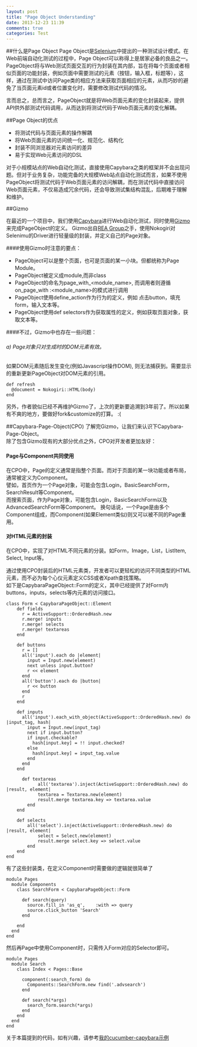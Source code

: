 ```yaml
---
layout: post
title: "Page Object Understanding"
date: 2013-12-23 11:39
comments: true
categories: Test
---
```


##什么是Page Object
Page Object是[Selenium](http://www.seleniumhq.org/)中提出的一种测试设计模式。在Web前端自动化测试的过程中，Page Object可以称得上是居家必备的良品之一。PageObject将与Web测试页面交互的行为封装在其内部，旨在将每个页面或者相似页面的功能封装，例如页面中需要测试的元素（按钮，输入框，标题等），这样，通过在测试中访问Page类的相应方法来获取页面相应的元素，从而巧妙的避免了当页面元素id或者位置变化时，需要修改测试代码的情况。

言而总之，总而言之，PageObject就是将Web页面元素的变化封装起来，提供API供外部测试代码调用，从而达到将测试代码于Web页面元素的变化解耦。


##Page Object的优点

- 将测试代码与页面元素的操作解耦
- 将Web页面元素的访问统一化、规范化、结构化
- 封装不同浏览器对元素访问的差异
- 易于实现Web元素访问的DSL


对于小规模站点的Web自动化测试，直接使用Capybara之类的框架并不会出现问题。但对于业务复杂，功能完备的大规模Web站点自动化测试而言，如果不使用PageObject将测试代码于Web页面元素的访问解耦，而在测试代码中直接访问Web页面元素，不仅易造成冗余代码，还会导致测试集结构混乱，后期难于理解和维护。

##Gizmo

在最近的一个项目中，我们使用[Capybara](https://github.com/jnicklas/capybara)进行Web自动化测试，同时使用[Gizmo](https://github.com/icaruswings/gizmo)来完成PageObject的定义。
Gizmo出自[REA Group](www.realestat.com.au)之手，使用Nokogiri对Selenimu的Driver进行轻量级的封装，并定义自己的Page对象。


####使用Gizmo时注意的要点：

- PageObject可以是整个页面，也可是页面的某一小块。但都统称为Page Module。  
- PageObject被定义成module,而非class
- PageObject的命名为page_with_<module_name>, 而调用者则遵循on_page_with :<module_name>的模式进行调用
- PageObject使用define_action作为行为的定义，例如 点击button，填充form，输入文本等。
- PageObject使用def selectors作为获取属性的定义，例如获取页面对象，获取文本等。


####不过，Gizmo中也存在一些问题：
###### a) Page对象只对生成时的DOM元素有效。  
如果DOM元素随后发生变化(例如Javascript操作DOM), 则无法捕获到。需要显示的重新更新PageObject对DOM元素的引用。

    def refresh
      @document = Nokogiri::HTML(body)
    end


另外，作者貌似已经不再维护Gizmo了，上次的更新要追溯到3年前了。所以如果有不爽的地方，要做好fork&customize的打算。 :(


##Capybara-Page-Object(CPO)
了解完Gizmo，让我们来认识下Capybara-Page-Object。  
除了包含Gizmo现有的大部分优点之外，CPO对开发者更加友好：

#### Page与Component共同使用
在CPO中，Page的定义通常是指整个页面。而对于页面的某一块功能或者布局，通常被定义为Component。  
譬如，首页作为一个Page对象，可能会包含Login，BasicSearchForm，SearchResult等Component。  
而搜索页面，作为Page对象，可能包含Login，BasicSearchForm以及AdvancedSearchForm等Component。
换句话说，一个Page是由多个Component组成，而Component(如果Element类似)则又可以被不同的Page重用。


#### 对HTML元素的封装
在CPO中，实现了对HTML不同元素的分装。如Form，Image，List，ListItem, Select, Input等。

通过使用CPO封装后的HTML元素类，开发者可以更轻松的访问不同类型的HTML元素，而不必为每个心仪元素定义CSS或者Xpath查找策略。  
如下是CapybaraPageObject::Form的定义，其中已经提供了对Form内buttons，inputs，selects等内元素的访问接口。


    class Form < CapybaraPageObject::Element
        def fields
          r = ActiveSupport::OrderedHash.new
          r.merge! inputs
          r.merge! selects
          r.merge! textareas
        end
        
        def buttons
          r = []
          all('input').each do |element|
            input = Input.new(element)
            next unless input.button?
            r << element
          end
          all('button').each do |button|
            r << button
          end
          r
        end

        def inputs
          all('input').each_with_object(ActiveSupport::OrderedHash.new) do |input_tag, hash|
            input = Input.new(input_tag)
            next if input.button?
            if input.checkable?
              hash[input.key] = !! input.checked?
            else
              hash[input.key] = input_tag.value
            end
          end
        end

    	  def textareas
        		all('textarea').inject(ActiveSupport::OrderedHash.new) do |result, element|
            	textarea = Textarea.new(element)
    	        result.merge textarea.key => textarea.value
          	end
        end

        def selects
          	all('select').inject(ActiveSupport::OrderedHash.new) do |result, element|
    	        select = Select.new(element)
        	    result.merge select.key => select.value
          	end
       	end
    end

有了这些封装类，在定义Component时需要做的逻辑就很简单了

    module Pages
      module Components
        class SearchForm < CapybaraPageObject::Form

          def search(query)
            source.fill_in 'as_q',    :with => query
            source.click_button 'Search'
          end

        end
      end
    end

然后再Page中使用Component时，只需传入Form对应的Selector即可。

    module Pages
      module Search
        class Index < Pages::Base

          component(:search_form) do
            Components::SearchForm.new find('.advsearch')
          end

          def search(*args)
            search_form.search(*args)
          end
        end
      end
    end

关于本篇提到的代码，如有兴趣，请参考[我的cucumber-capybara示例](https://github.com/wldandan/cucumber-capybara)



